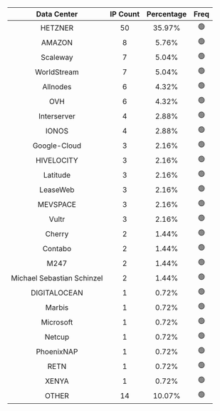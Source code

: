 | Data Center | IP Count | Percentage | Freq |
|:------------:|:--------:|:-----------:|:-----:|
| HETZNER | 50 | 35.97% | 🟢 |
| AMAZON | 8 | 5.76% | 🟢 |
| Scaleway | 7 | 5.04% | 🟢 |
| WorldStream | 7 | 5.04% | 🟢 |
| Allnodes | 6 | 4.32% | 🟢 |
| OVH | 6 | 4.32% | 🟢 |
| Interserver | 4 | 2.88% | 🟢 |
| IONOS | 4 | 2.88% | 🟢 |
| Google-Cloud | 3 | 2.16% | 🟢 |
| HIVELOCITY | 3 | 2.16% | 🟢 |
| Latitude | 3 | 2.16% | 🟢 |
| LeaseWeb | 3 | 2.16% | 🟢 |
| MEVSPACE | 3 | 2.16% | 🟢 |
| Vultr | 3 | 2.16% | 🟢 |
| Cherry | 2 | 1.44% | 🟢 |
| Contabo | 2 | 1.44% | 🟢 |
| M247 | 2 | 1.44% | 🟢 |
| Michael Sebastian Schinzel | 2 | 1.44% | 🟢 |
| DIGITALOCEAN | 1 | 0.72% | 🟢 |
| Marbis | 1 | 0.72% | 🟢 |
| Microsoft | 1 | 0.72% | 🟢 |
| Netcup | 1 | 0.72% | 🟢 |
| PhoenixNAP | 1 | 0.72% | 🟢 |
| RETN | 1 | 0.72% | 🟢 |
| XENYA | 1 | 0.72% | 🟢 |
| OTHER | 14 | 10.07% | 🟢 |